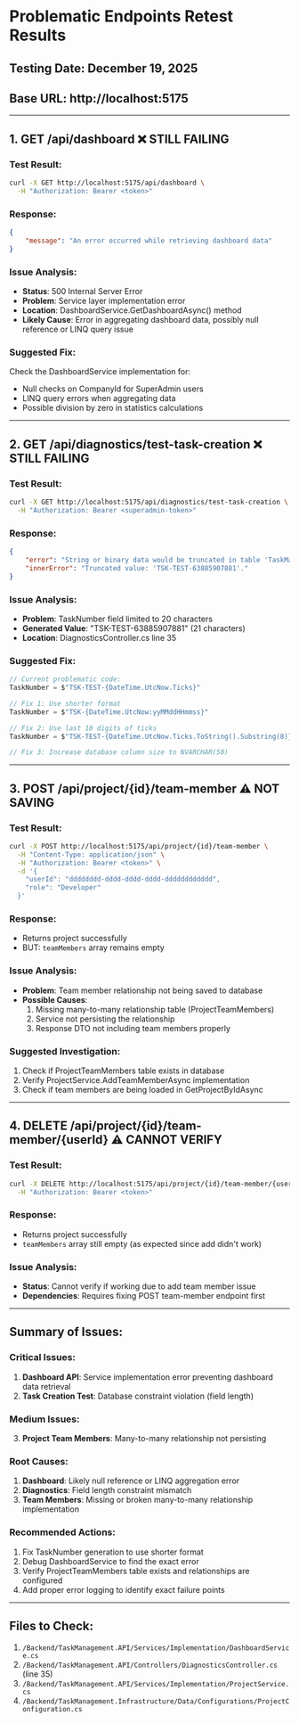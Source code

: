 # Problematic Endpoints Retest Results

## Testing Date: December 19, 2025
## Base URL: http://localhost:5175

---

## 1. GET /api/dashboard ❌ STILL FAILING

### Test Result:
```bash
curl -X GET http://localhost:5175/api/dashboard \
  -H "Authorization: Bearer <token>"
```

### Response:
```json
{
    "message": "An error occurred while retrieving dashboard data"
}
```

### Issue Analysis:
- **Status**: 500 Internal Server Error
- **Problem**: Service layer implementation error
- **Location**: DashboardService.GetDashboardAsync() method
- **Likely Cause**: Error in aggregating dashboard data, possibly null reference or LINQ query issue

### Suggested Fix:
Check the DashboardService implementation for:
- Null checks on CompanyId for SuperAdmin users
- LINQ query errors when aggregating data
- Possible division by zero in statistics calculations

---

## 2. GET /api/diagnostics/test-task-creation ❌ STILL FAILING

### Test Result:
```bash
curl -X GET http://localhost:5175/api/diagnostics/test-task-creation \
  -H "Authorization: Bearer <superadmin-token>"
```

### Response:
```json
{
    "error": "String or binary data would be truncated in table 'TaskManagementDB.Core.Tasks', column 'TaskNumber'",
    "innerError": "Truncated value: 'TSK-TEST-63885907881'."
}
```

### Issue Analysis:
- **Problem**: TaskNumber field limited to 20 characters
- **Generated Value**: "TSK-TEST-63885907881" (21 characters)
- **Location**: DiagnosticsController.cs line 35

### Suggested Fix:
```csharp
// Current problematic code:
TaskNumber = $"TSK-TEST-{DateTime.UtcNow.Ticks}"

// Fix 1: Use shorter format
TaskNumber = $"TSK-{DateTime.UtcNow:yyMMddHHmmss}"

// Fix 2: Use last 10 digits of ticks
TaskNumber = $"TSK-TEST-{DateTime.UtcNow.Ticks.ToString().Substring(8)}"

// Fix 3: Increase database column size to NVARCHAR(50)
```

---

## 3. POST /api/project/{id}/team-member ⚠️ NOT SAVING

### Test Result:
```bash
curl -X POST http://localhost:5175/api/project/{id}/team-member \
  -H "Content-Type: application/json" \
  -H "Authorization: Bearer <token>" \
  -d '{
    "userId": "dddddddd-dddd-dddd-dddd-dddddddddddd",
    "role": "Developer"
  }'
```

### Response:
- Returns project successfully
- BUT: `teamMembers` array remains empty

### Issue Analysis:
- **Problem**: Team member relationship not being saved to database
- **Possible Causes**:
  1. Missing many-to-many relationship table (ProjectTeamMembers)
  2. Service not persisting the relationship
  3. Response DTO not including team members properly

### Suggested Investigation:
1. Check if ProjectTeamMembers table exists in database
2. Verify ProjectService.AddTeamMemberAsync implementation
3. Check if team members are being loaded in GetProjectByIdAsync

---

## 4. DELETE /api/project/{id}/team-member/{userId} ⚠️ CANNOT VERIFY

### Test Result:
```bash
curl -X DELETE http://localhost:5175/api/project/{id}/team-member/{userId} \
  -H "Authorization: Bearer <token>"
```

### Response:
- Returns project successfully
- `teamMembers` array still empty (as expected since add didn't work)

### Issue Analysis:
- **Status**: Cannot verify if working due to add team member issue
- **Dependencies**: Requires fixing POST team-member endpoint first

---

## Summary of Issues:

### Critical Issues:
1. **Dashboard API**: Service implementation error preventing dashboard data retrieval
2. **Task Creation Test**: Database constraint violation (field length)

### Medium Issues:
3. **Project Team Members**: Many-to-many relationship not persisting

### Root Causes:
1. **Dashboard**: Likely null reference or LINQ aggregation error
2. **Diagnostics**: Field length constraint mismatch
3. **Team Members**: Missing or broken many-to-many relationship implementation

### Recommended Actions:
1. Fix TaskNumber generation to use shorter format
2. Debug DashboardService to find the exact error
3. Verify ProjectTeamMembers table exists and relationships are configured
4. Add proper error logging to identify exact failure points

---

## Files to Check:
1. `/Backend/TaskManagement.API/Services/Implementation/DashboardService.cs`
2. `/Backend/TaskManagement.API/Controllers/DiagnosticsController.cs` (line 35)
3. `/Backend/TaskManagement.API/Services/Implementation/ProjectService.cs`
4. `/Backend/TaskManagement.Infrastructure/Data/Configurations/ProjectConfiguration.cs`
